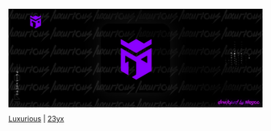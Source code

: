 [<img align="center" alt="23yx" src="https://raw.githubusercontent.com/23yx/lux/main/bannerrrr_novo.png" />][website]
<a href="https://www.github.com/23yx" target="_blank" rel="noreferrer">
<p><a href="https://luxurious.cc";  target="website">Luxurious</a> | <a href="https://https://discordapp.com/users/852620708743086100";  target="discord">23yx</a></p>
</div>

[website]: https://luxurious.cc/
